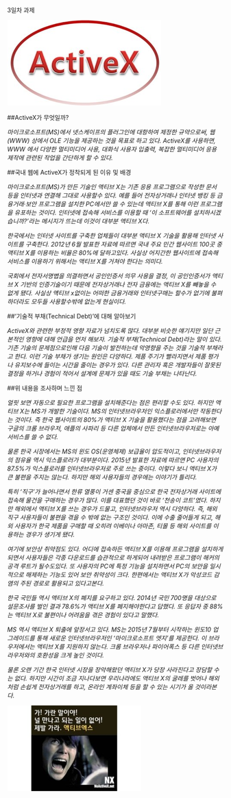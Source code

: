 3일차 과제


![acivex](8GwF79c7wpB.jpeg) 


##ActiveX가 무엇일까?


*마이크로소프트(MS)에서 넷스케이프의 플러그인에 대항하여 제정한 규약으로써, 웹(WWW) 상에서 OLE 기능을 제공하는 것을 목표로 하고 있다. 
ActiveX를 사용하면, WWW 에서 다양한 멀티미디어 사용, 대화식 사용자 입출력, 복잡한 멀티미디어 응용 제작에 관련된 작업을 간단하게 할 수 있다.* 
 

##국내 웹에 ActiveX가 정착되게 된 이유 및 배경 


  *마이크로소프트(MS)가 만든 기술인 액티브 X는 기존 응용 프로그램으로 작성한 문서 등을 인터넷과 연결해 그대로 사용할수 있다. 예를 들어 전자상거래나 인터넷 뱅킹 등 금융거래·보안 프로그램을 설치한 PC에서만 쓸 수 있는데 액티브 X를 통해 이런 프로그램을 유포하는 것이다. 인터넷에 접속해 서비스를 이용할 때 ‘이 소프트웨어를 설치하시겠습니까?’라는 메시지가 뜨는데 이것이 대부분 액티브 X다.*

 *한국에서는 인터넷 사이트를 구축한 업체들이 대부분 액티브 X 기술을 활용해 인터넷 사이트를 구축한다. 2012년 6월 발표한 자료에 따르면 국내 주요 민간 웹사이트 100곳 중 액티브 X를 이용하는 비율은 80%에 달하고있다. 사실상 어지간한 웹사이트에 접속해 서비스를 이용하기 위해서는 액티브 X를 거쳐야 한다는 의미다.*

 *국회에서 전자서명볍을 의결하면서 공인인증서 의무 사용을 결정, 이 공인인증서가 액티브 X 기반의 인증기술이기 때문에 전자상거래나 전자 금융에는 액티브 X를 빼놓을 수 없게 됐다. 사실상 얙티브 x없이는 어떠한 금융거래와 인터넷구매는 할수가 없기에 불펴하더라도 모두들 사용할수밖에 없는게 현실이다.*


##‘기술적 부채(Technical Debt)’에 대해 알아보기  


 *ActiveX와 관련한 부정적 영향 자료가 넘치도록 많다. 대부분 비슷한 얘기지만 일단 근본적인 영향에 대해 언급을 먼저 해보자. 기술적 부채(Technical Debt)라는 말이 있다. 기존 기술의 문제점으로인해 다음 기술이 발전하는데 악영향을 주는 것을 기술적 부채라고 한다. 
이런 기술 부채가 생기는 원인은 다양하다. 제품 주기가 빨라지면서 제품 평가나 유지보수에 들이는 시간을 줄이는 경우가 있다. 다른 관리자 혹은 개발자들이 잘못된 결정을 하거나 경험이 적어서 설계에 문제가 있을 때도 기술 부채는 나타난다.*


##위 내용을 조사하며 느낀 점


 *얼핏 보면 자동으로 필요한 프로그램을 설치해준다는 점은 편리할 수도 있다. 하지만 액티브 X는 MS가 개발한 기술이다. MS의 인터넷브라우저인 익스플로러에서만 작동한다는 것이다. 즉 한국 웹사이트의 80%가 액티브 X 기술을 활용했다는 점을 고려해보면 구글의 크롬 브라우저, 애플의 사파리 등 다른 업체에서 만든 인터넷브라우저로는 아예 서비스를 쓸 수 없다.*

 *물론 한국 시장에서는 MS의 윈도 OS(운영체제) 보급율이 압도적이고, 인터넷브라우저의 점유율 역시 익스플로러가 대부분이다. 2015년 발표한 자료에 따르면 PC 사용자의 87.5%가 익스플로러를 인터넷브라우저로 주로 쓰는 중이다. 이렇다 보니 액티브 X가 큰 불편을 주지는 않는다. 하지만 해외 사용자들의 경우에는 이야기가 틀리다.*

 *특히 ‘직구’가 늘어나면서 한류 열풍이 거센 중국을 중심으로 한국 전자상거래 사이트에 접속해 물건을 구매하는 경우가 많다. 이를 대표했던 것이 바로 ‘천송이 코트’였다. 하지만 해외에서 액티브 X를 쓰는 경우가 드물고, 인터넷브라우저 역시 다양하다. 즉, 해외 직구 사용자들이 불편을 겪을 수 밖에 없는 구조인 것이다. 이에 수출 줄어들게 되고, 해외 사용자가 한국 제품을 구매할 때 오히려 이베이나 아마존, 티몰 등 해외 사이트를 이용하는 경우가 생기게 됐다.*

 *여기에 보안상 취약점도 있다. 어디에 접속하든 액티브 X를 이용해 프로그램을 설치하게 되면서 사용자들은 각종 다운로드를 습관적으로 하게되어 내려받은 프로그램이 해커의 공격 루트가 될수도있다. 또 사용자의 PC에 특정 기능을 설치하면서 PC의 보안을 일시적으로 해제하는 기능도 있어 보안 취약성이 크다. 한편에서는 액티브 X가 악성코드 감염의 주된 경로로 활용되고 있다고본다.*
 
 *한국 국민들 역시 액티브 X의 폐지를 요구하고 있다. 2014년 국민 700명을 대상으로 설문조사를 벌인 결과 78.6%가 액티브 X를 폐지해야한다고 답했다. 또 응답자 중 88%는 액티브 X로 불편이나 어려움을 겪은 경험이 있다고 말했다.*

 *MS 역시 액티브 X 퇴출에 앞장서고 있다. MS는 2015년 7월부터 시작하는 윈도10 업그레이드를 통해 새로운 인터넷브라우저인 ‘마이크로소프트 엣지’를 제공한다. 이 브라우저에서는 액티브 X를 지원하지 않는다. 크롬 브라우저나 파이어폭스 등 다른 인터넷브라우저와의 호환성을 크게 높인 것이다.*

*물론 오랜 기간 한국 인터넷 시장을 장악해왔던 액티브 X가 당장 사라진다고 장담할 수는 없다. 하지만 시간이 조금 지나다보면 우리나라에도 액티브 X의 굴레를 벗어나 해외처럼 손쉽게 전자상거래를 하고, 온라인 계좌이체 등을 할 수 있는 시기가 올 것이라본다.*



![가 가란말야](GHiM0AVb9ul.jpeg)